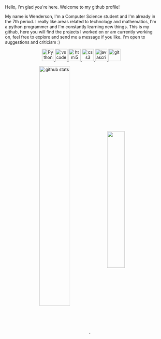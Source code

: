 


Hello, I'm glad you're here. Welcome to my github profile! 


My name is Wenderson, I'm a Computer Science student and I'm already in the 7th period. I really like areas related to technology and mathematics, I'm a python programmer and I'm constantly learning new things.
This is my github, here you will find the projects I worked on or am currently working on, feel free to explore and send me a message if you like. I'm open to suggestions and criticism :)
<p align="center">
    <a target="_blank" href="https://python.org/">
        <img src="https://cdn.jsdelivr.net/gh/devicons/devicon/icons/python/python-original.svg" alt="Python" width="40" height="40"/>
    </a>
    <a target="_blank" href="https://code.visualstudio.com/">
        <img src="https://cdn.jsdelivr.net/gh/devicons/devicon/icons/vscode/vscode-original.svg" alt="vscode" width="40" height="40"/>
    </a>
    <a target="_blank" href="https://developer.mozilla.org/pt-BR/docs/Web/HTML">
        <img src="https://cdn.jsdelivr.net/gh/devicons/devicon/icons/html5/html5-plain.svg" alt="html5" width="40" height="40"/>
    </a>
    <a target="_blank" href="https://developer.mozilla.org/pt-BR/docs/Web/CSS">
        <img src="https://cdn.jsdelivr.net/gh/devicons/devicon/icons/css3/css3-plain.svg" alt="css3" width="40" height="40"/>
    </a>
    <a target="_blank" href="https://developer.mozilla.org/en-US/docs/Web/JavaScript">
        <img src="https://cdn.jsdelivr.net/gh/devicons/devicon/icons/javascript/javascript-original.svg" alt="javascript" width="40" height="40"/>
    </a>
    <a target="_blank" href="https://git-scm.com/">
        <img src="https://cdn.jsdelivr.net/gh/devicons/devicon/icons/git/git-original.svg" alt="git" width="40" height="40"/>
    </a>
</p>


<p align="center">
    <a target="_blank" href="https://github.com/Elvis-Almeida">
       <img src="https://github-readme-stats.vercel.app/api?username=wendersoon&show_icons=true&theme=gotham" alt="github stats" width="45%" align="center"/>
    </a>
    <a target="_blank" href="https://github.com/Elvis-Almeida">
        <img align="center" width="34%" src="https://github-readme-stats.vercel.app/api/top-langs/?username=wendersoon&show_icons=true&include_all_commits=true&count_private=true&layout=compact&theme=tokyonight"/>
    </a>
</p>


